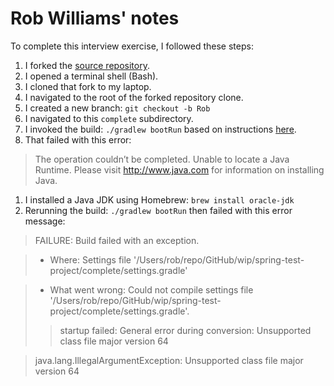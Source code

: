 # Rob Williams' notes
To complete this interview exercise,
I followed these steps:
1. I forked the [source repository](https://github.com/mikee/spring-test-project).
1. I opened a terminal shell (Bash).
1. I cloned that fork to my laptop.
1. I navigated to the root of the forked repository clone.
1. I created a new branch:  `git checkout -b Rob`
1. I navigated to this `complete` subdirectory.
1. I invoked the build:  `./gradlew bootRun`
   based on instructions [here](https://spring.io/guides/gs/spring-boot/).
1. That failed with this error:
> The operation couldn’t be completed. Unable to locate a Java Runtime.
> Please visit http://www.java.com for information on installing Java.
1. I installed a Java JDK using Homebrew:  `brew install oracle-jdk`
1. Rerunning the build:  `./gradlew bootRun`
   then failed with this error message:
> FAILURE: Build failed with an exception.

> * Where:
> Settings file '/Users/rob/repo/GitHub/wip/spring-test-project/complete/settings.gradle'

> * What went wrong:
> Could not compile settings file '/Users/rob/repo/GitHub/wip/spring-test-project/complete/settings.gradle'.
> > startup failed:
>   General error during conversion: Unsupported class file major version 64

>   java.lang.IllegalArgumentException: Unsupported class file major version 64

